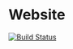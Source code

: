 # Website

[![Build Status](https://chadimasri.com/jenkins/buildStatus/icon?job=website/master)](https://chadimasri.com/jenkins/job/website/job/master/)
